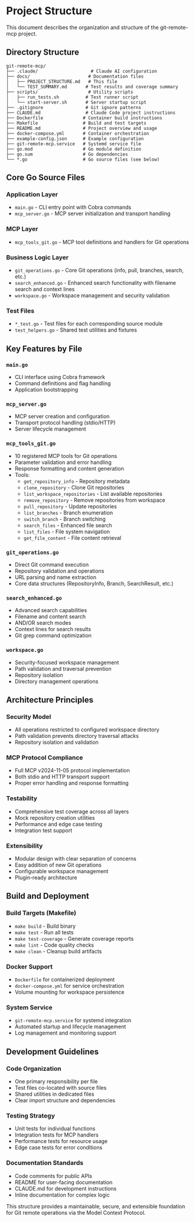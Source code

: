 # Project Structure

This document describes the organization and structure of the git-remote-mcp project.

## Directory Structure

```
git-remote-mcp/
├── .claude/                    # Claude AI configuration
├── docs/                      # Documentation files
│   ├── PROJECT_STRUCTURE.md   # This file
│   └── TEST_SUMMARY.md       # Test results and coverage summary
├── scripts/                   # Utility scripts
│   ├── run_tests.sh          # Test runner script
│   └── start-server.sh       # Server startup script
├── .gitignore                # Git ignore patterns
├── CLAUDE.md                 # Claude Code project instructions
├── Dockerfile               # Container build instructions
├── Makefile                 # Build and test targets
├── README.md                # Project overview and usage
├── docker-compose.yml       # Container orchestration
├── example-config.json      # Example configuration
├── git-remote-mcp.service   # Systemd service file
├── go.mod                   # Go module definition
├── go.sum                   # Go dependencies
└── *.go                     # Go source files (see below)
```

## Core Go Source Files

### Application Layer
- `main.go` - CLI entry point with Cobra commands
- `mcp_server.go` - MCP server initialization and transport handling

### MCP Layer
- `mcp_tools_git.go` - MCP tool definitions and handlers for Git operations

### Business Logic Layer
- `git_operations.go` - Core Git operations (info, pull, branches, search, etc.)
- `search_enhanced.go` - Enhanced search functionality with filename search and context lines
- `workspace.go` - Workspace management and security validation

### Test Files
- `*_test.go` - Test files for each corresponding source module
- `test_helpers.go` - Shared test utilities and fixtures

## Key Features by File

### `main.go`
- CLI interface using Cobra framework
- Command definitions and flag handling
- Application bootstrapping

### `mcp_server.go`
- MCP server creation and configuration
- Transport protocol handling (stdio/HTTP)
- Server lifecycle management

### `mcp_tools_git.go`
- 10 registered MCP tools for Git operations
- Parameter validation and error handling
- Response formatting and content generation
- Tools:
  - `get_repository_info` - Repository metadata
  - `clone_repository` - Clone Git repositories
  - `list_workspace_repositories` - List available repositories
  - `remove_repository` - Remove repositories from workspace
  - `pull_repository` - Update repositories
  - `list_branches` - Branch enumeration
  - `switch_branch` - Branch switching
  - `search_files` - Enhanced file search
  - `list_files` - File system navigation
  - `get_file_content` - File content retrieval

### `git_operations.go`
- Direct Git command execution
- Repository validation and operations
- URL parsing and name extraction
- Core data structures (RepositoryInfo, Branch, SearchResult, etc.)

### `search_enhanced.go`
- Advanced search capabilities
- Filename and content search
- AND/OR search modes
- Context lines for search results
- Git grep command optimization

### `workspace.go`
- Security-focused workspace management
- Path validation and traversal prevention
- Repository isolation
- Directory management operations

## Architecture Principles

### Security Model
- All operations restricted to configured workspace directory
- Path validation prevents directory traversal attacks
- Repository isolation and validation

### MCP Protocol Compliance
- Full MCP v2024-11-05 protocol implementation
- Both stdio and HTTP transport support
- Proper error handling and response formatting

### Testability
- Comprehensive test coverage across all layers
- Mock repository creation utilities
- Performance and edge case testing
- Integration test support

### Extensibility
- Modular design with clear separation of concerns
- Easy addition of new Git operations
- Configurable workspace management
- Plugin-ready architecture

## Build and Deployment

### Build Targets (Makefile)
- `make build` - Build binary
- `make test` - Run all tests
- `make test-coverage` - Generate coverage reports
- `make lint` - Code quality checks
- `make clean` - Cleanup build artifacts

### Docker Support
- `Dockerfile` for containerized deployment
- `docker-compose.yml` for service orchestration
- Volume mounting for workspace persistence

### System Service
- `git-remote-mcp.service` for systemd integration
- Automated startup and lifecycle management
- Log management and monitoring support

## Development Guidelines

### Code Organization
- One primary responsibility per file
- Test files co-located with source files
- Shared utilities in dedicated files
- Clear import structure and dependencies

### Testing Strategy
- Unit tests for individual functions
- Integration tests for MCP handlers
- Performance tests for resource usage
- Edge case tests for error conditions

### Documentation Standards
- Code comments for public APIs
- README for user-facing documentation
- CLAUDE.md for development instructions
- Inline documentation for complex logic

This structure provides a maintainable, secure, and extensible foundation for Git remote operations via the Model Context Protocol.